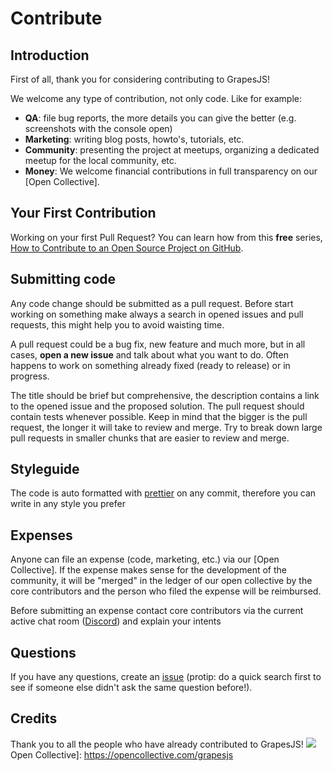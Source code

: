 # Contribute

## Introduction

First of all, thank you for considering contributing to GrapesJS!

We welcome any type of contribution, not only code. Like for example:
- **QA**: file bug reports, the more details you can give the better (e.g. screenshots with the console open)
- **Marketing**: writing blog posts, howto's, tutorials, etc.
- **Community**: presenting the project at meetups, organizing a dedicated meetup for the local community, etc.
- **Money**: We welcome financial contributions in full transparency on our [Open Collective].


## Your First Contribution

Working on your first Pull Request? You can learn how from this **free** series, [How to Contribute to an Open Source Project on GitHub](https://egghead.io/series/how-to-contribute-to-an-open-source-project-on-github).


## Submitting code

Any code change should be submitted as a pull request. Before start working on something make always a search in opened issues and pull requests, this might help you to avoid waisting time.

A pull request could be a bug fix, new feature and much more, but in all cases, **open a new issue** and talk about what you want to do. Often happens to work on something already fixed (ready to release) or in progress.

The title should be brief but comprehensive, the description contains a link to the opened issue and the proposed solution. The pull request should contain tests whenever possible. Keep in mind that the bigger is the pull request, the longer it will take to review and merge. Try to break down large pull requests in smaller chunks that are easier to review and merge.


## Styleguide

The code is auto formatted with [prettier](https://github.com/prettier/prettier) on any commit, therefore you can write in any style you prefer


## Expenses

Anyone can file an expense (code, marketing, etc.) via our [Open Collective]. If the expense makes sense for the development of the community, it will be "merged" in the ledger of our open collective by the core contributors and the person who filed the expense will be reimbursed.

Before submitting an expense contact core contributors via the current active chat room ([Discord](https://discord.gg/QAbgGXq)) and explain your intents


## Questions

If you have any questions, create an [issue](https://github.com/artf/grapesjs/issues) (protip: do a quick search first to see if someone else didn't ask the same question before!).



## Credits

Thank you to all the people who have already contributed to GrapesJS!
<a href="/artf/grapesjs/graphs/contributors"><img src="https://opencollective.com/grapesjs/contributors.svg?width=890" /></a>
Open Collective]: <https://opencollective.com/grapesjs>
